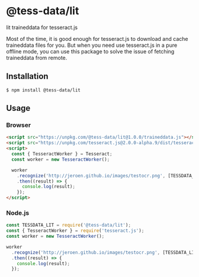 # @tess-data/lit

lit traineddata for tesseract.js

Most of the time, it is good enough for tesseract.js to download and cache traineddata files for you.
But when you need use tesseract.js in a pure offline mode, you can use this package to solve the issue of fetching traineddata from remote.

## Installation

```
$ npm install @tess-data/lit
```

## Usage

### Browser

```html
<script src="https://unpkg.com/@tess-data/lit@1.0.0/traineddata.js"></script>
<script src="https://unpkg.com/tesseract.js@2.0.0-alpha.9/dist/tesseract.min.js"></script>
<script>
  const { TesseractWorker } = Tesseract;
  const worker = new TesseractWorker();

  worker
    .recognize('http://jeroen.github.io/images/testocr.png', [TESSDATA_LIT])
    .then((result) => {
      console.log(result);
    });
</script>
```

### Node.js

```javascript
const TESSDATA_LIT = require('@tess-data/lit');
const { TesseractWorker } = require('tesseract.js');
const worker = new TesseractWorker();

worker
  .recognize('http://jeroen.github.io/images/testocr.png', [TESSDATA_LIT])
  .then((result) => {
    console.log(result);
  });
```
